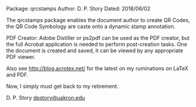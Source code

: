 Package: qrcstamps
Author: D. P. Story 
Dated: 2018/06/02

The qrcstamps package enables the document author to create QR Codes, the 
QR Code Symbology are caste onto a dynamic stamp annotation.


PDF Creator: Adobe Distiller or ps2pdf can be used as the PDF creator, but
the full Acrobat application is needed to perform post-creation tasks. One the
document is created and saved, it can be viewed by any appropriate PDF viewer.

Also see http://blog.acrotex.net/ for the latest on my
ruminations on LaTeX and PDF.

Now, I simply must get back to my retirement.

D. P. Story
dpstory@uakron.edu


